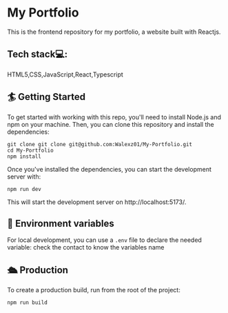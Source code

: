 # My Portfolio

This is the frontend repository for my portfolio, a website built with Reactjs.

## Tech stack💻:

HTML5,CSS,JavaScript,React,Typescript

## 🏄 Getting Started

To get started with working with this repo, you'll need to install Node.js and npm on your machine. Then, you can clone this repository and install the dependencies:

```
git clone git clone git@github.com:Walexz01/My-Portfolio.git
cd My-Portfolio
npm install
```

Once you've installed the dependencies, you can start the development server with:

```
npm run dev
```

This will start the development server on http://localhost:5173/.

## 🦑 Environment variables

For local development, you can use a `.env` file to declare the needed variable: check the contact to know the variables name

## 🛳 Production

To create a production build, run from the root of the project:

```
npm run build
```
